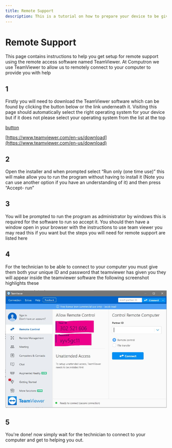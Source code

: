 ```yaml
---
title: Remote Support
description: This is a tutorial on how to prepare your device to be given remote support. It includes a setup guide for the Team Viewer software which allows secure remote access to your device.
---
```


# Remote Support

This page contains instructions to help you get setup for remote support using the remote access software named
TeamViewer. At Computron we use TeamViewer to allow us to remotely connect to your computer to provide you with help

## 1

Firstly you will need to download the TeamViewer software which can be found by clicking the button below or the link
underneath it. Visiting this page should automatically select the right operating system for your device but if it does
not please select your operating system from the list at the top

[button](https://www.teamviewer.com/en-us/download "Download")

[https://www.teamviewer.com/en-us/download](https://www.teamviewer.com/en-us/download)

## 2

Open the installer and when prompted select “Run only (one time use)” this will make allow you to run the program
without having to install it (Note you can use another option if you have an understanding of it) and then press
“Accept- run”

## 3

You will be prompted to run the program as administrator by windows this is required for the software to run so accept
it. You should then have a window open in your browser with the instructions to use team viewer you may read this if you
want but the steps you will need for remote support are listed here

## 4

For the technician to be able to connect to your computer you must give them both your unique ID and password that
teamviewer has given you they will appear inside the teamviewer software the following screenshot highlights these

![Team Viewer Preview](images/teamviewer_preview.jpg)

## 5

You're done! now simply wait for the technician to connect to your computer and get to helping you out.
